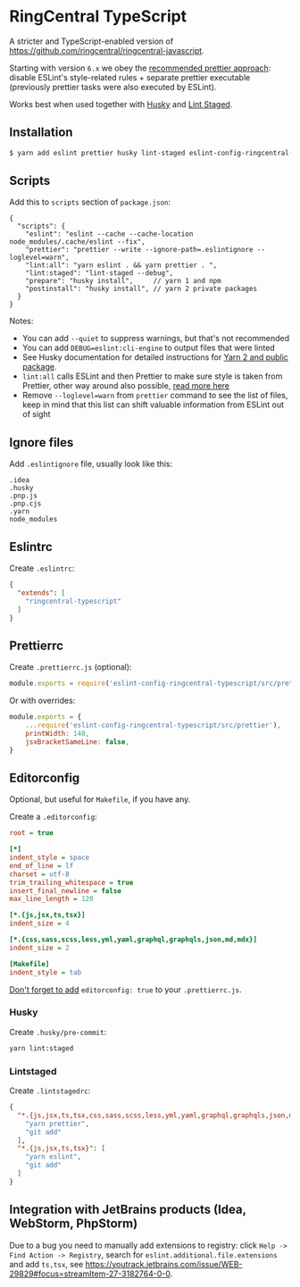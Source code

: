 RingCentral TypeScript
======================

A stricter and TypeScript-enabled version of https://github.com/ringcentral/ringcentral-javascript.

Starting with version `6.x` we obey the [recommended prettier approach](https://prettier.io/docs/en/integrating-with-linters.html): disable ESLint's style-related rules + separate prettier executable (previously prettier tasks were also executed by ESLint).

Works best when used together with [Husky](https://github.com/typicode/husky) and [Lint Staged](https://github.com/okonet/lint-staged).

## Installation

```bash
$ yarn add eslint prettier husky lint-staged eslint-config-ringcentral-typescript -D
```

## Scripts

Add this to `scripts` section of `package.json`:

```json5
{
  "scripts": {
    "eslint": "eslint --cache --cache-location node_modules/.cache/eslint --fix",
    "prettier": "prettier --write --ignore-path=.eslintignore --loglevel=warn",
    "lint:all": "yarn eslint . && yarn prettier . ",
    "lint:staged": "lint-staged --debug",
    "prepare": "husky install",     // yarn 1 and npm
    "postinstall": "husky install", // yarn 2 private packages
  }
}
```

Notes:

- You can add `--quiet` to suppress warnings, but that's not recommended
- You can add `DEBUG=eslint:cli-engine` to output files that were linted
- See Husky documentation for detailed instructions for [Yarn 2 and public package](https://typicode.github.io/husky/#/?id=yarn-2).
- `lint:all` calls ESLint and then Prettier to make sure style is taken from Prettier, other way around also possible, [read more here](https://github.com/prettier/prettier-eslint#prettierlast-boolean)
- Remove `--loglevel=warn` from `prettier` command to see the list of files, keep in mind that this list can shift valuable information from ESLint out of sight

## Ignore files

Add `.eslintignore` file, usually look like this:

```gitignore
.idea
.husky
.pnp.js
.pnp.cjs
.yarn
node_modules
```

## Eslintrc

Create `.eslintrc`:

```json
{
  "extends": [
    "ringcentral-typescript"
  ]
}
```

## Prettierrc

Create `.prettierrc.js` (optional):

```js
module.exports = require('eslint-config-ringcentral-typescript/src/prettier');
```

Or with overrides:

```js
module.exports = {
    ...require('eslint-config-ringcentral-typescript/src/prettier'),
    printWidth: 140,
    jsxBracketSameLine: false,
}
```

## Editorconfig

Optional, but useful for `Makefile`, if you have any.

Create a `.editorconfig`:

```ini
root = true

[*]
indent_style = space
end_of_line = lf
charset = utf-8
trim_trailing_whitespace = true
insert_final_newline = false
max_line_length = 120

[*.{js,jsx,ts,tsx}]
indent_size = 4

[*.{css,sass,scss,less,yml,yaml,graphql,graphqls,json,md,mdx}]
indent_size = 2

[Makefile]
indent_style = tab
```

[Don't forget to add](https://prettier.io/docs/en/api.html#prettierresolveconfigfilepath--options) `editorconfig: true` to your `.prettierrc.js`.

### Husky

Create `.husky/pre-commit`:

```bash
yarn lint:staged
```

### Lintstaged

Create `.lintstagedrc`:

```json
{
  "*.{js,jsx,ts,tsx,css,sass,scss,less,yml,yaml,graphql,graphqls,json,md,mdx}": [
    "yarn prettier",
    "git add"
  ],
  "*.{js,jsx,ts,tsx}": [
    "yarn eslint",
    "git add"
  ]
}
```

## Integration with JetBrains products (Idea, WebStorm, PhpStorm)

Due to a bug you need to manually add extensions to registry: click `Help -> Find Action -> Registry`, search for
`eslint.additional.file.extensions` and add `ts,tsx`, see https://youtrack.jetbrains.com/issue/WEB-29829#focus=streamItem-27-3182764-0-0.
